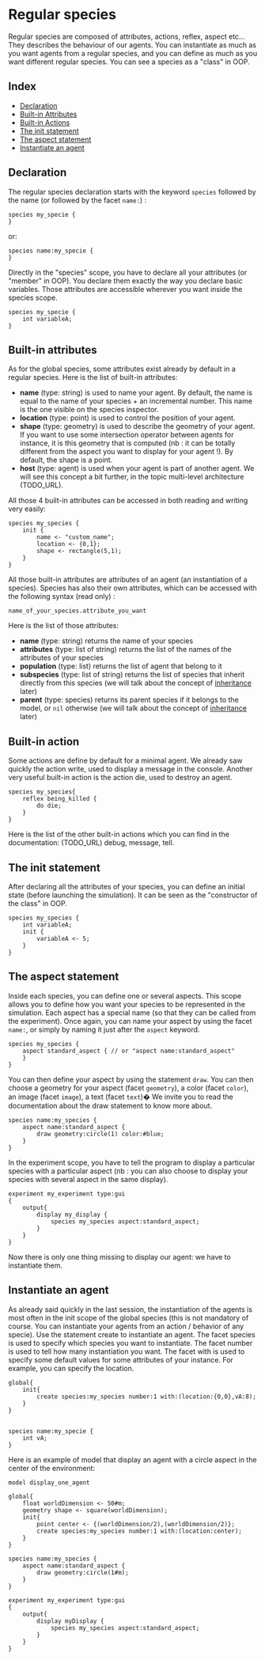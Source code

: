 # Regular species

Regular species are composed of attributes, actions, reflex, aspect etc... They describes the behaviour of our agents. You can instantiate as much as you want agents from a regular species, and you can define as much as you want different regular species. You can see a species as a "class" in OOP.

## Index

* [Declaration](#declaration)
* [Built-in Attributes](#built-in-attributes)
* [Built-in Actions](#built-in-actions)
* [The init statement](#the-init-statement)
* [The aspect statement](#the-aspect-statement)
* [Instantiate an agent](#instantiate-an-agent)

## Declaration

The regular species declaration starts with the keyword `species` followed by the name (or followed by the facet `name:`) :

```
species my_specie {
}
```

or:

```
species name:my_specie {
}
```

Directly in the "species" scope, you have to declare all your attributes (or "member" in OOP). You declare them exactly the way you declare basic variables. Those attributes are accessible wherever you want inside the species scope.

```
species my_specie {
	int variableA;
}
```

## Built-in attributes

As for the global species, some attributes exist already by default in a regular species. Here is the list of built-in attributes:

* **name** (type: string) is used to name your agent. By default, the name is equal to the name of your species + an incremental number. This name is the one visible on the species inspector.
* **location** (type: point) is used to control the position of your agent. 
* **shape** (type: geometry) is used to describe the geometry of your agent. If you want to use some intersection operator between agents for instance, it is this geometry that is computed (nb : it can be totally different from the aspect you want to display for your agent !). By default, the shape is a point.
* **host** (type: agent) is used when your agent is part of another agent. We will see this concept a bit further, in the topic multi-level architecture (TODO_URL).

All those 4 built-in attributes can be accessed in both reading and writing very easily:

```
species my_species {
	init {
		name <- "custom_name";
		location <- {0,1};
		shape <- rectangle(5,1);
	}
}
```

All those built-in attributes are attributes of an agent (an instantiation of a species). Species has also their own attributes, which can be accessed with the following syntax (read only) :

```
name_of_your_species.attribute_you_want
```

Here is the list of those attributes:

* **name** (type: string) returns the name of your species
* **attributes** (type: list of string) returns the list of the names of the attributes of your species
* **population** (type: list) returns the list of agent that belong to it 
* **subspecies** (type: list of string) returns the list of species that inherit directly from this species (we will talk about the concept of [inheritance](Inheritance.md) later)
* **parent** (type: species) returns its parent species if it belongs to the model, or `nil` otherwise (we will talk about the concept of [inheritance](Inheritance.md) later)

## Built-in action

Some actions are define by default for a minimal agent. We already saw quickly the action write, used to display a message in the console.
Another very useful built-in action is the action die, used to destroy an agent.

```
species my_species{
    reflex being_killed {
        do die;
    }
}
```

Here is the list of the other built-in actions which you can find in the documentation: (TODO_URL) debug, message, tell.

## The init statement

After declaring all the attributes of your species, you can define an initial state (before launching the simulation). It can be seen as the "constructor of the class" in OOP.

```
species my_species {
	int variableA;
	init {
		variableA <- 5;
	}
}
```

## The aspect statement

Inside each species, you can define one or several aspects. This scope allows you to define how you want your species to be represented in the simulation.
Each aspect has a special name (so that they can be called from the experiment). Once again, you can name your aspect by using the facet `name:`, or simply by naming it just after the `aspect` keyword.

```
species my_species {
	aspect standard_aspect { // or "aspect name:standard_aspect"
	}
}
```

You can then define your aspect by using the statement `draw`. You can then choose a geometry for your aspect (facet `geometry`), a color (facet `color`), an image (facet `image`), a text (facet `text`)� We invite you to read the documentation about the draw statement to know more about.

```
species name:my_species {
	aspect name:standard_aspect {
		draw geometry:circle(1) color:#blue;
	}
}
```

In the experiment scope, you have to tell the program to display a particular species with a particular aspect (nb : you can also choose to display your species with several aspect in the same display). 

```
experiment my_experiment type:gui
{
	output{
		display my_display {
			species my_species aspect:standard_aspect;
		}
	}
}
```

Now there is only one thing missing to display our agent: we have to instantiate them.

## Instantiate an agent

As already said quickly in the last session, the instantiation of the agents is most often in the init scope of the global species (this is not mandatory of course. You can instantiate your agents from an action / behavior of any specie). Use the statement create to instantiate an agent. 
The facet species is used to specify which species you want to instantiate. 
The facet number is used to tell how many instantiation you want. 
The facet with is used to specify some default values for some attributes of your instance. For example, you can specify the location.

```
global{
	init{
		create species:my_species number:1 with:(location:{0,0},vA:8);
	}
}


species name:my_specie {
	int vA;
}
```

Here is an example of model that display an agent with a circle aspect in the center of the environment:

```
model display_one_agent

global{
	float worldDimension <- 50#m;
	geometry shape <- square(worldDimension);
	init{
		point center <- {(worldDimension/2),(worldDimension/2)};
		create species:my_species number:1 with:(location:center);
	}
}

species name:my_species {
	aspect name:standard_aspect {
		draw geometry:circle(1#m);
	}
}

experiment my_experiment type:gui
{
	output{
		display myDisplay {
			species my_species aspect:standard_aspect;
		}
	}
}
```